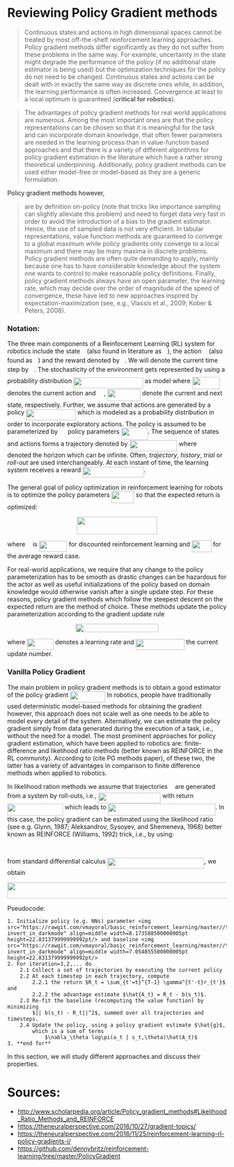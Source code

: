 # Reviewing Policy Gradient methods

>Continuous states and actions in high dimensional spaces cannot be treated by most off-the-shelf reinforcement learning approaches. Policy gradient methods differ significantly as they do not suffer from these problems in the same way. For example, uncertainty in the state might degrade the performance of the policy (if no additional state estimator is being used) but the optimization techniques for the policy do not need to be changed. Continuous states and actions can be dealt with in exactly the same way as discrete ones while, in addition, the learning performance is often increased. Convergence at least to a local optimum is guaranteed (**critical for robotics**).

>The advantages of policy gradient methods for real world applications are numerous. Among the most important ones are that the policy representations can be chosen so that it is meaningful for the task and can incorporate domain knowledge, that often fewer parameters are needed in the learning process than in value-function based approaches and that there is a variety of different algorithms for policy gradient estimation in the literature which have a rather strong theoretical underpinning. Additionally, policy gradient methods can be used either model-free or model-based as they are a generic formulation.

Policy gradient methods however,
> are by definition on-policy (note that tricks like importance sampling can slightly alleviate this problem) and need to forget data very fast in order to avoid the introduction of a bias to the gradient estimator. Hence, the use of sampled data is not very efficient. In tabular representations, value function methods are guaranteed to converge to a global maximum while policy gradients only converge to a local maximum and there may be many maxima in discrete problems. Policy gradient methods are often quite demanding to apply, mainly because one has to have considerable knowledge about the system one wants to control to make reasonable policy definitions. Finally, policy gradient methods always have an open parameter, the learning rate, which may decide over the order of magnitude of the speed of convergence, these have led to new approaches inspired by expectation-maximization (see, e.g., Vlassis et al., 2009; Kober & Peters, 2008).


### Notation:
The three main components of a Reinfocement Learning (RL) system for robotics include the state <img src="https://rawgit.com/vmayoral/basic_reinforcement_learning/master//tutorial12/tex/6f9bad7347b91ceebebd3ad7e6f6f2d1.svg?invert_in_darkmode" align=middle width=7.705549500000004pt height=14.155350000000013pt/> (also found in literature as <img src="https://rawgit.com/vmayoral/basic_reinforcement_learning/master//tutorial12/tex/332cc365a4987aacce0ead01b8bdcc0b.svg?invert_in_darkmode" align=middle width=9.395100000000005pt height=14.155350000000013pt/>), the action <img src="https://rawgit.com/vmayoral/basic_reinforcement_learning/master//tutorial12/tex/44bc9d542a92714cac84e01cbbb7fd61.svg?invert_in_darkmode" align=middle width=8.689230000000004pt height=14.155350000000013pt/> (also found as <img src="https://rawgit.com/vmayoral/basic_reinforcement_learning/master//tutorial12/tex/6dbb78540bd76da3f1625782d42d6d16.svg?invert_in_darkmode" align=middle width=9.410280000000004pt height=14.155350000000013pt/>) and the reward denoted by <img src="https://rawgit.com/vmayoral/basic_reinforcement_learning/master//tutorial12/tex/89f2e0d2d24bcf44db73aab8fc03252c.svg?invert_in_darkmode" align=middle width=7.873024500000003pt height=14.155350000000013pt/>. We will denote the current time step by <img src="https://rawgit.com/vmayoral/basic_reinforcement_learning/master//tutorial12/tex/63bb9849783d01d91403bc9a5fea12a2.svg?invert_in_darkmode" align=middle width=9.075495000000004pt height=22.831379999999992pt/>. The stochasticity of the environment gets represented by using a probability distribution <img src="https://rawgit.com/vmayoral/basic_reinforcement_learning/master//tutorial12/tex/50099eadec837b3ea3a1e32576adbb9e.svg?invert_in_darkmode" align=middle width=159.496755pt height=24.65759999999998pt/> as model where <img src="https://rawgit.com/vmayoral/basic_reinforcement_learning/master//tutorial12/tex/687ec27e46c5b07ba8adaab70976974e.svg?invert_in_darkmode" align=middle width=63.0102pt height=27.656969999999987pt/> denotes the current action and <img src="https://rawgit.com/vmayoral/basic_reinforcement_learning/master//tutorial12/tex/59efeb0f4f5d484a9b8a404d5bdac544.svg?invert_in_darkmode" align=middle width=14.971605000000004pt height=14.155350000000013pt/>, <img src="https://rawgit.com/vmayoral/basic_reinforcement_learning/master//tutorial12/tex/eaa3f599744549c4805d08b50d0b9d3d.svg?invert_in_darkmode" align=middle width=75.79803pt height=27.656969999999987pt/> denote the current and next state, respectively. Further, we assume that actions are generated by a policy <img src="https://rawgit.com/vmayoral/basic_reinforcement_learning/master//tutorial12/tex/e2f0dada90b45ef6dd58f15372396f59.svg?invert_in_darkmode" align=middle width=113.628075pt height=24.65759999999998pt/> which is modeled as a probability distribution in order to incorporate exploratory actions. The policy is assumed to be parameterized by <img src="https://rawgit.com/vmayoral/basic_reinforcement_learning/master//tutorial12/tex/d6328eaebbcd5c358f426dbea4bdbf70.svg?invert_in_darkmode" align=middle width=15.137100000000004pt height=22.46574pt/> policy parameters <img src="https://rawgit.com/vmayoral/basic_reinforcement_learning/master//tutorial12/tex/2b37baa87099988c8cd4a6844baa66ff.svg?invert_in_darkmode" align=middle width=61.029705pt height=27.656969999999987pt/>. The sequence of states and actions forms a trajectory denoted by <img src="https://rawgit.com/vmayoral/basic_reinforcement_learning/master//tutorial12/tex/85e4a233f33b0a54f2020db13ef59cc6.svg?invert_in_darkmode" align=middle width=109.53294pt height=24.65759999999998pt/> where <img src="https://rawgit.com/vmayoral/basic_reinforcement_learning/master//tutorial12/tex/7b9a0316a2fcd7f01cfd556eedf72e96.svg?invert_in_darkmode" align=middle width=14.999985000000004pt height=22.46574pt/> denoted the horizon which can be infinite. Often, *trajectory*, *history*, *trial* or *roll-out* are used interchangeably. At each instant of time, the learning system receives a reward <img src="https://rawgit.com/vmayoral/basic_reinforcement_learning/master//tutorial12/tex/d18b0f40de3e43b4fd5efdfec3abebff.svg?invert_in_darkmode" align=middle width=141.130275pt height=24.65759999999998pt/>.

The general goal of policy optimization in reinforcement learning for robots is to optimize the policy parameters <img src="https://rawgit.com/vmayoral/basic_reinforcement_learning/master//tutorial12/tex/1995b01bb3050d9d9821e07ddcbe14e8.svg?invert_in_darkmode" align=middle width=51.988530000000004pt height=27.656969999999987pt/> so that the expected return is optimized:
<p align="center"><img src="https://rawgit.com/vmayoral/basic_reinforcement_learning/master//tutorial12/tex/4bccbc51eab4b628974e59227b4692ea.svg?invert_in_darkmode" align=middle width=184.80825pt height=39.45249pt/></p>

 where <img src="https://rawgit.com/vmayoral/basic_reinforcement_learning/master//tutorial12/tex/11c596de17c342edeed29f489aa4b274.svg?invert_in_darkmode" align=middle width=9.423975000000004pt height=14.155350000000013pt/> is <img src="https://rawgit.com/vmayoral/basic_reinforcement_learning/master//tutorial12/tex/30fe7dcc0f0b09e88904b9ec5db07243.svg?invert_in_darkmode" align=middle width=64.21833pt height=24.65759999999998pt/> for discounted reinforcement learning and  <img src="https://rawgit.com/vmayoral/basic_reinforcement_learning/master//tutorial12/tex/15aeb611e303b3dcd763a3b0a1217f02.svg?invert_in_darkmode" align=middle width=44.960355pt height=27.775769999999994pt/> for the average reward case.

 For real-world applications, we require that any change to the policy parameterization has to be smooth as drastic changes can be hazardous for the actor as well as useful initializations of the policy based on domain knowledge would otherwise vanish after a single update step. For these reasons, policy gradient methods which follow the steepest descent on the expected return are the method of choice. These methods update the policy parameterization according to the gradient update rule
<p align="center"><img src="https://rawgit.com/vmayoral/basic_reinforcement_learning/master//tutorial12/tex/01d468f612d0181612fabfbd9d4a0b0b.svg?invert_in_darkmode" align=middle width=189.98595pt height=19.004534999999997pt/></p>

where <img src="https://rawgit.com/vmayoral/basic_reinforcement_learning/master//tutorial12/tex/57be6b17a68c3953d4c5ded97094ac3d.svg?invert_in_darkmode" align=middle width=61.088280000000005pt height=26.177579999999978pt/> denotes a learning rate and <img src="https://rawgit.com/vmayoral/basic_reinforcement_learning/master//tutorial12/tex/8a2311b498f76d3e234595dbe724077c.svg?invert_in_darkmode" align=middle width=111.754005pt height=24.65759999999998pt/> the current update number.

### Vanilla Policy Gradient

The main problem in policy gradient methods is to obtain a good estimator of the policy gradient <img src="https://rawgit.com/vmayoral/basic_reinforcement_learning/master//tutorial12/tex/26cffbf0e87b9aec1aa3d9539f35712c.svg?invert_in_darkmode" align=middle width=80.59755pt height=24.65759999999998pt/> In robotics, people have traditionally used deterministic model-based methods for obtaining the gradient however, this approach does not scale well as one needs to be able to model every detail of the system. Alternatively, we can estimate the policy gradient simply from data generated during the execution of a task, i.e., without the need for a model. The most prominent approaches for policy gradient estimation, which have been applied to robotics are: finite-difference and likelihood ratio methods (better known as REINFORCE in the RL community). According to (cite PG methods paper), of these two, the latter has a variety of advantages in comparison to finite difference methods when applied to robotics.

In likelihood ration methods we assume that trajectories <img src="https://rawgit.com/vmayoral/basic_reinforcement_learning/master//tutorial12/tex/0fe1677705e987cac4f589ed600aa6b3.svg?invert_in_darkmode" align=middle width=9.046950000000002pt height=14.155350000000013pt/> are generated from a system by roll-outs, i.e., <img src="https://rawgit.com/vmayoral/basic_reinforcement_learning/master//tutorial12/tex/160a51dd5dc4e05542d6540b3c1f29b7.svg?invert_in_darkmode" align=middle width=143.45627999999996pt height=24.65759999999998pt/> with return <img src="https://rawgit.com/vmayoral/basic_reinforcement_learning/master//tutorial12/tex/7e5e6666f565f8014687f70d73f24885.svg?invert_in_darkmode" align=middle width=127.90552499999997pt height=27.656969999999987pt/> which leads to <img src="https://rawgit.com/vmayoral/basic_reinforcement_learning/master//tutorial12/tex/1f13a97e44eb6dfb4b61566c3a5b3ca7.svg?invert_in_darkmode" align=middle width=246.778455pt height=26.48447999999999pt/>. In this case, the policy gradient can be estimated using the likelihood ratio (see e.g. Glynn, 1987; Aleksandrov, Sysoyev, and Shemeneva, 1968) better known as REINFORCE (Williams, 1992) trick, i.e., by using:

<p align="center"><img src="https://rawgit.com/vmayoral/basic_reinforcement_learning/master//tutorial12/tex/2f017123f4cf9dbcee844a9c99308846.svg?invert_in_darkmode" align=middle width=214.4802pt height=16.438356pt/></p>

from standard differential calculus <img src="https://rawgit.com/vmayoral/basic_reinforcement_learning/master//tutorial12/tex/dc912efa02a4c541773a11456558a6a8.svg?invert_in_darkmode" align=middle width=222.70000499999998pt height=24.65759999999998pt/>, we obtain

<p align="center"><img src="https://rawgit.com/vmayoral/basic_reinforcement_learning/master//tutorial12/tex/17a6b400677f04e1fd7dd68690d098ac.svg?invert_in_darkmode" align=middle width=614.8098pt height=37.352039999999995pt/></p>



Pseudocode:
```
1. Initialize policy (e.g. NNs) parameter <img src="https://rawgit.com/vmayoral/basic_reinforcement_learning/master//tutorial12/tex/27e556cf3caa0673ac49a8f0de3c73ca.svg?invert_in_darkmode" align=middle width=8.173588500000005pt height=22.831379999999992pt/> and baseline <img src="https://rawgit.com/vmayoral/basic_reinforcement_learning/master//tutorial12/tex/4bdc8d9bcfb35e1c9bfb51fc69687dfc.svg?invert_in_darkmode" align=middle width=7.054855500000005pt height=22.831379999999992pt/>
2. For iteration=1,2,... do
    2.1 Collect a set of trajectories by executing the current policy
    2.2 At each timestep in each trajectory, compute
        2.2.1 the return $R_t = \sum_{t'=t}^{T-1} \gamma^{t'-t}r_{t'}$ and
        2.2.2 the advantage estimate $\hat{A_t} = R_t - b(s_t)$.
    2.3 Re-fit the baseline (recomputing the value function) by minimizing
        $|| b(s_t) - R_t||^2$, summed over all trajectories and timesteps.
    2.4 Update the policy, using a policy gradient estimate $\hat{g}$,
        which is a sum of terms
            $\nabla_\theta log\pi(a_t | s_t,\theta)\hat(A_t)$
3. **end for**
```


In this section, we will study different approaches and discuss their properties.




# Sources:
- http://www.scholarpedia.org/article/Policy_gradient_methods#Likelihood_Ratio_Methods_and_REINFORCE
- https://theneuralperspective.com/2016/10/27/gradient-topics/
- https://theneuralperspective.com/2016/11/25/reinforcement-learning-rl-policy-gradients-i/
- https://github.com/dennybritz/reinforcement-learning/tree/master/PolicyGradient
